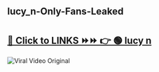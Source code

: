 
 ## lucy_n-Only-Fans-Leaked

# <h2><a href="https://clipsfans.com/lucy_n&ref=git">🔗 Click to LINKS ⏩⏩ 👉 🟢 lucy n </a></h2>

<a href="https://clipsfans.com/lucy_n&ref=git" rel="nofollow" data-target="animated-image.originalLink"><img src="https://i.ibb.co.com/xMMVF88/686577567.gif" alt="Viral Video Original" style="max-width: 100%; display: inline-block;" data-target="animated-image.originalImage"></a>
